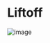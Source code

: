 # Liftoff
![image](https://github.com/user-attachments/assets/84b4ce56-d597-4a08-bd0c-f78e084bad5c)


